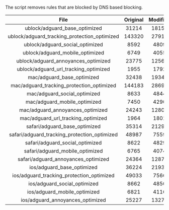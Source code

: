 The script removes rules that are blocked by DNS based blocking.


| File | Original | Modified |
|:----:|:-----:|:-----:|
| ublock/adguard_base_optimized | 31214 | 18156 |
| ublock/adguard_tracking_protection_optimized | 143320 | 27913 |
| ublock/adguard_social_optimized | 8592 | 4809 |
| ublock/adguard_mobile_optimized | 6749 | 4055 |
| ublock/adguard_annoyances_optimized | 23775 | 12564 |
| ublock/adguard_url_tracking_optimized | 1955 | 1792 |
| mac/adguard_base_optimized | 32438 | 19346 |
| mac/adguard_tracking_protection_optimized | 144183 | 28696 |
| mac/adguard_social_optimized | 8633 | 4844 |
| mac/adguard_mobile_optimized | 7450 | 4290 |
| mac/adguard_annoyances_optimized | 24243 | 12808 |
| mac/adguard_url_tracking_optimized | 1964 | 1801 |
| safari/adguard_base_optimized | 35314 | 21291 |
| safari/adguard_tracking_protection_optimized | 48987 | 7559 |
| safari/adguard_social_optimized | 8622 | 4829 |
| safari/adguard_mobile_optimized | 6765 | 4074 |
| safari/adguard_annoyances_optimized | 24364 | 12879 |
| ios/adguard_base_optimized | 36224 | 21932 |
| ios/adguard_tracking_protection_optimized | 49033 | 7566 |
| ios/adguard_social_optimized | 8662 | 4850 |
| ios/adguard_mobile_optimized | 6821 | 4116 |
| ios/adguard_annoyances_optimized | 25227 | 13273 |